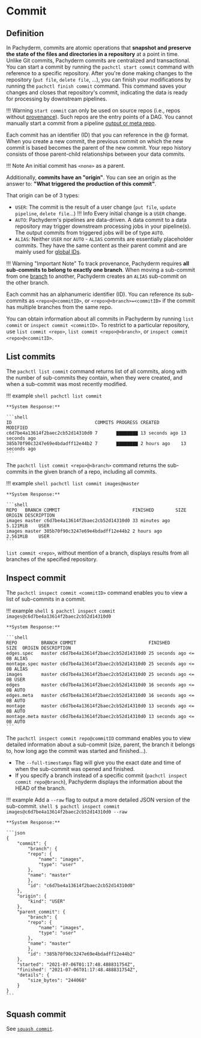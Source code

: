 # Commit

## Definition

In Pachyderm, commits are atomic operations that **snapshot and preserve the state of
the files and directories in a repository** at a point in time. 
Unlike Git commits, Pachyderm commits are centralized and transactional.
You can start a commit by running the `pachctl start commit` command with reference
to a specific repository. 
After you're done making changes to the repository (`put file`, `delete file`, ...),
you can finish your modifications by running the `pachctl finish commit` command.
This command saves your changes and closes that repository's commit,
indicating the data is ready for processing by downstream pipelines.

!!! Warning
    `start commit` can only be used on source repos (i.e., repos without [provenance](./provenance.md)). Such repos are the entry points of a DAG.
    You cannot manually start a commit from a pipeline [output or meta repo](./repo.md).

Each commit has an identifier (ID) that you can reference in the <repo>@<ID> format. When you create a new commit, the previous commit on which the new commit is based becomes the parent of the new commit. Your repo history consists of those parent-child relationships between your data commits.

!!! Note
    An initial commit has `<none>` as a parent.

Additionally, **commits have an "origin"**.
You can see an origin as the answer to: **"What triggered the production of this commit"**.

That origin can be of 3 types:

- `USER`: The commit is the result of a user change (`put file`, `update pipeline`, `delete file`...)
!!! Info
    Every initial change is a `USER` change.
- `AUTO`: Pachyderm's pipelines are data-driven. A data commit to a data repository may
    trigger downstream processing jobs in your pipeline(s). The output commits from
    triggered jobs will be of type `AUTO`.
- `ALIAS`: Neither `USER` nor `AUTO` - `ALIAS` commits are essentially placeholder commits.
    They have the same content as their parent commit and are mainly used for [global IDs](../globalID/).


!!! Warning "Important Note"
    To track provenance, Pachyderm requires **all sub-commits to belong to exactly one branch**.
    When moving a sub-commit from one [branch](./branch.md) to another, Pachyderm creates an `ALIAS` sub-commit on the other branch.


Each commit has an alphanumeric identifier (ID). You can reference its sub-commits
as `<repo>@<commitID>`, or `<repo>@<branch>=<commitID>` if the commit has multiple branches
from the same repo.

You can obtain information about all commits in Pachyderm
by running `list commit` or `inspect commit <commitID>`.
To restrict to a particular repository, use `list commit <repo>`,
`list commit <repo>@<branch>`, or `inspect commit <repo>@<commitID>`.

## List commits
The `pachctl list commit` command returns list of all commits, along with the number of
sub-commits they contain, when they were created, and when a sub-commit was most recently modified.

!!! example
    ```shell
    pachctl list commit
    ```

    **System Response:**

    ```shell
    ID                               COMMITS PROGRESS CREATED        MODIFIED
    c6d7be4a13614f2baec2cb52d14310d0 7       ▇▇▇▇▇▇▇▇ 13 seconds ago 13 seconds ago
    385b70f90c3247e69e4bdadff12e44b2 7       ▇▇▇▇▇▇▇▇ 2 hours ago    13 seconds ago
    ```

The `pachctl list commit <repo>@<branch>` command returns the sub-commits in the given
branch of a repo, including all commits.

!!! example
    ```shell
    pachctl list commit images@master
    ```

    **System Response:**

    ```shell
    REPO   BRANCH COMMIT                           FINISHED        SIZE       ORIGIN DESCRIPTION
    images master c6d7be4a13614f2baec2cb52d14310d0 33 minutes ago  5.121MiB    USER
    images master 385b70f90c3247e69e4bdadff12e44b2 2 hours ago     2.561MiB    USER
    ```

`list commit <repo>`, without mention of a branch, displays results from all branches of the specified repository.

## Inspect commit
The `pachctl inspect commit <commitID>` command enables you to view a list of sub-commits in a commit.

!!! example
    ```shell
    $ pachctl inspect commit images@c6d7be4a13614f2baec2cb52d14310d0
    ```

    **System Response:**

    ```shell
    REPO         BRANCH COMMIT                           FINISHED       SIZE  ORIGIN DESCRIPTION
    edges.spec   master c6d7be4a13614f2baec2cb52d14310d0 25 seconds ago <= 0B ALIAS
    montage.spec master c6d7be4a13614f2baec2cb52d14310d0 25 seconds ago <= 0B ALIAS
    images       master c6d7be4a13614f2baec2cb52d14310d0 25 seconds ago <= 0B USER
    edges        master c6d7be4a13614f2baec2cb52d14310d0 16 seconds ago <= 0B AUTO
    edges.meta   master c6d7be4a13614f2baec2cb52d14310d0 16 seconds ago <= 0B AUTO
    montage      master c6d7be4a13614f2baec2cb52d14310d0 13 seconds ago <= 0B AUTO
    montage.meta master c6d7be4a13614f2baec2cb52d14310d0 13 seconds ago <= 0B AUTO
    ```

The `pachctl inspect commit repo@commitID` command enables you to view detailed
information about a sub-commit (size, parent, the branch it belongs to,
how long ago the commit was started and finished...).

- The `--full-timestamps` flag will give you the exact date and time
of when the sub-commit was opened and finished.
- If you specify a branch instead of a specific commit (`pachctl inspect commit repo@branch`),
Pachyderm displays the information about the HEAD of the branch.

!!! example
    Add a `--raw` flag to output a more detailed JSON version of the sub-commit.
    ```shell
    $ pachctl inspect commit images@c6d7be4a13614f2baec2cb52d14310d0 --raw
    ```

    **System Response:**

    ```json
    {
        "commit": {
            "branch": {
            "repo": {
                "name": "images",
                "type": "user"
            },
            "name": "master"
            },
            "id": "c6d7be4a13614f2baec2cb52d14310d0"
        },
        "origin": {
            "kind": "USER"
        },
        "parent_commit": {
            "branch": {
            "repo": {
                "name": "images",
                "type": "user"
            },
            "name": "master"
            },
            "id": "385b70f90c3247e69e4bdadff12e44b2"
        },
        "started": "2021-07-06T01:17:48.488831754Z",
        "finished": "2021-07-06T01:17:48.488831754Z",
        "details": {
            "size_bytes": "244068"
        }
    }
    ```

## Squash commit

See [`squash commit`]().



